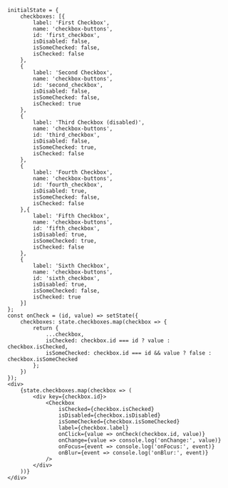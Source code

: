     initialState = {
        checkboxes: [{
            label: 'First Checkbox',
            name: 'checkbox-buttons',
            id: 'first_checkbox',
            isDisabled: false,
            isSomeChecked: false,
            isChecked: false
        },
        {
            label: 'Second Checkbox',
            name: 'checkbox-buttons',
            id: 'second_checkbox',
            isDisabled: false,
            isSomeChecked: false,
            isChecked: true
        },
        {
            label: 'Third Checkbox (disabled)',
            name: 'checkbox-buttons',
            id: 'third_checkbox',
            isDisabled: false,
            isSomeChecked: true,
            isChecked: false
        },
        {
            label: 'Fourth Checkbox',
            name: 'checkbox-buttons',
            id: 'fourth_checkbox',
            isDisabled: true,
            isSomeChecked: false,
            isChecked: false
        },{
            label: 'Fifth Checkbox',
            name: 'checkbox-buttons',
            id: 'fifth_checkbox',
            isDisabled: true,
            isSomeChecked: true,
            isChecked: false
        },
        {
            label: 'Sixth Checkbox',
            name: 'checkbox-buttons',
            id: 'sixth_checkbox',
            isDisabled: true,
            isSomeChecked: false,
            isChecked: true
        }]
    };
    const onCheck = (id, value) => setState({
        checkboxes: state.checkboxes.map(checkbox => {
            return {
                ...checkbox,
                isChecked: checkbox.id === id ? value : checkbox.isChecked,
                isSomeChecked: checkbox.id === id && value ? false : checkbox.isSomeChecked
            };
        })
    });
    <div>
        {state.checkboxes.map(checkbox => (
            <div key={checkbox.id}>
                <Checkbox
                    isChecked={checkbox.isChecked}
                    isDisabled={checkbox.isDisabled}
                    isSomeChecked={checkbox.isSomeChecked}
                    label={checkbox.label}
                    onClick={value => onCheck(checkbox.id, value)}
                    onChange={value => console.log('onChange:', value)}
                    onFocus={event => console.log('onFocus:', event)}
                    onBlur={event => console.log('onBlur:', event)}
                />
            </div>
        ))}
    </div>
